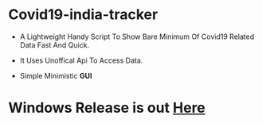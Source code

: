 # Covid19-india-tracker 

- A Lightweight Handy Script To Show Bare Minimum Of Covid19 Related Data Fast And Quick.

- It Uses Unoffical Api To Access Data.
- Simple Minimistic **GUI**


# Windows Release is out [Here](http://github.com/vinc3nt/Covid19-india-tracker/releases/tag/v1.0 "Here")




